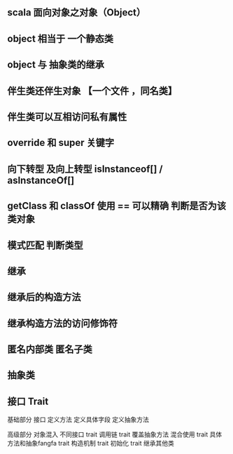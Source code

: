 
## scala  面向对象之对象（Object）

##  object  相当于 一个静态类 
## object  与 抽象类的继承  
## 伴生类还伴生对象  【一个文件 ，同名类】
## 伴生类可以互相访问私有属性

##  override  和 super  关键字
##  向下转型 及向上转型  isInstanceof[]  / asInstanceOf[]
## getClass  和 classOf  使用 ==   可以精确 判断是否为该类对象
## 模式匹配 判断类型

##  继承 
## 继承后的构造方法
## 继承构造方法的访问修饰符 

## 匿名内部类 匿名子类 
## 抽象类 


## 接口 Trait
基础部分
接口
定义方法
定义具体字段
定义抽象方法

高级部分
对象混入 不同接口
trait  调用链
trait  覆盖抽象方法
混合使用 trait  具体方法和抽象fangfa
trait  构造机制 
trait  初始化 
trait  继承其他类 
